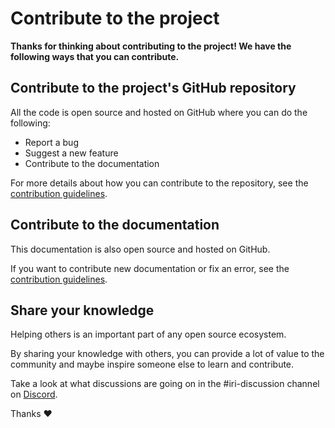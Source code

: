 # Contribute to the project

**Thanks for thinking about contributing to the project! We have the following ways that you can contribute.**

## Contribute to the project's GitHub repository

All the code is open source and hosted on GitHub where you can do the following:

- Report a bug
- Suggest a new feature
- Contribute to the documentation

For more details about how you can contribute to the repository, see the [contribution guidelines](https://github.com/iotaledger/iri/blob/dev/.github/CONTRIBUTING.md).

## Contribute to the documentation

This documentation is also open source and hosted on GitHub.

If you want to contribute new documentation or fix an error, see the [contribution guidelines](https://github.com/iotaledger/documentation/blob/develop/.github/CONTRIBUTING.md).

## Share your knowledge

Helping others is an important part of any open source ecosystem.

By sharing your knowledge with others, you can provide a lot of value to the community and maybe inspire someone else to learn and contribute.

Take a look at what discussions are going on in the #iri-discussion channel on [Discord](https://discord.iota.org).

Thanks :heart: